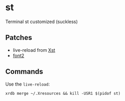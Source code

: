 # st
Terminal st customized (suckless)

## Patches
+ live-reload from [Xst](https://github.com/gnotclub/xst)
+ [font2](https://st.suckless.org/patches/font2/)

## Commands
Use the `live-reload`:

    xrdb merge ~/.Xresources && kill -USR1 $(pidof st)
